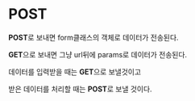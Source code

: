 # POST

**POST**로 보내면 form클래스의 객체로 데이터가 전송된다.

**GET**으로 보내면 그냥 url뒤에 params로 데이터가 전송된다.



데이터를 입력받을 때는 **GET**으로 보낼것이고

받은 데이터를 처리할 때는 **POST**로 보낼 것이다.

